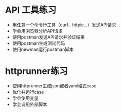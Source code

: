 # API 工具练习
- 用任意一个命令行工具（curl，httpie...）发送API请求
- 学会用浏览器分析API请求
- 使用postman发送API请求并验证结果
- 使用postman生成测试代码
- 使用newman运行postman脚本

# httprunner练习
- 使用httprunner生成json或者yaml格式case
- 优化并运行case
- 学会使用变量
- 学会调用外部脚本